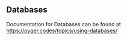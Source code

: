 ## Databases

Documentation for Databases can be found at https://pyger.codes/topics/using-databases/
